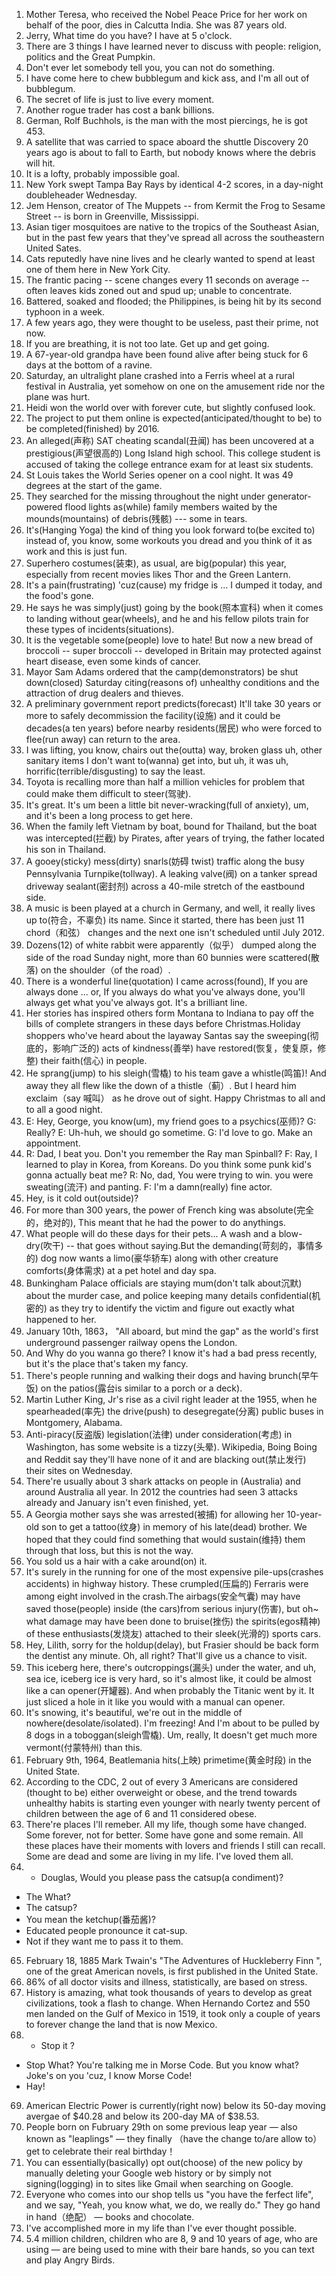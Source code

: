 1. Mother Teresa, who received the Nobel Peace Price for her work on behalf of the poor, dies in Calcutta India.
She was 87 years old.
2. Jerry, What time do you have? I have at 5 o'clock.
3. There are 3 things I have learned never to discuss with people: religion, politics and the Great Pumpkin.
4. Don't ever let somebody tell you, you can not do something.
5. I have come here to chew bubblegum and kick ass, and I'm all out of bubblegum.
6. The secret of life is just to live every moment.
7. Another rogue trader has cost a bank billions.
8. German, Rolf Buchhols, is the man with the most piercings, he is got 453.
9. A satellite that was carried to space aboard the shuttle Discovery 20 years ago is about to fall to Earth, but nobody knows where the debris will hit.
10. It is a lofty, probably impossible goal.
11. New York swept Tampa Bay Rays by identical 4-2 scores, in a day-night doubleheader Wednesday.
12. Jem Henson, creator of The Muppets -- from Kermit the Frog to Sesame Street -- is born in Greenville, Mississippi.
13. Asian tiger mosquitoes are native to the tropics of the Southeast Asian, but in the past few years that they've spread all across the southeastern United Sates.
14. Cats reputedly have nine lives and he clearly wanted to spend at least one of them here in New York City.
15. The frantic pacing -- scene changes every 11 seconds on average -- often leaves kids zoned out and spud up; unable to concentrate.
16. Battered, soaked and flooded; the Philippines, is being hit by its second typhoon in a week.
17. A few years ago, they were thought to be useless, past their prime, not now.
18. If you are breathing, it is not too late. Get up and get going.
19. A 67-year-old grandpa have been found alive after being stuck for 6 days at the bottom of a ravine.
20. Saturday, an ultralight plane crashed into a Ferris wheel at a rural festival in Australia, yet somehow on one on the amusement ride nor the plane was hurt. 
21. Heidi won the world over with forever cute, but slightly confused look.
22. The project to put them online is expected(anticipated/thought to be) to be completed(finished) by 2016.
23. An alleged(声称) SAT cheating scandal(丑闻) has been uncovered at a prestigious(声望很高的) Long Island high school. This college student is accused of taking the college entrance exam for at least six students.
24. St Louis takes the World Series opener on a cool night. It was 49 degrees at the start of the game.
25. They searched for the missing throughout the night under generator-powered flood lights as(while) family members waited by the mounds(mountains) of debris(残骸) --- some in tears.
26. It's(Hanging Yoga) the kind of thing you look forward to(be excited to) instead of, you know, some workouts you dread and you think of it as work and this is just fun.
27. Superhero costumes(装束), as usual, are big(popular) this year, especially from recent movies likes Thor and the Green Lantern.
28. It's a pain(frustrating) 'cuz(cause) my fridge is ... I dumped it today, and the food's gone.
29. He says he was simply(just) going by the book(照本宣科) when it comes to landing without gear(wheels), and he and his fellow pilots train for these types of incidents(situations). 
30. It is the vegetable some(people) love to hate! But now a new bread of broccoli -- super broccoli -- developed in Britain may protected against heart disease, even some kinds of cancer.
31. Mayor Sam Adams ordered that the camp(demonstrators) be shut down(closed) Saturday citing(reasons of) unhealthy conditions and the attraction of drug dealers and thieves.
32. A preliminary government report predicts(forecast) It'll take 30 years or more to safely decommission the facility(设施) and it could be decades(a ten years) before nearby residents(居民) who were forced to flee(run away) can return to the area.
33. I was lifting, you know, chairs out the(outta) way, broken glass uh, other sanitary items I don't want to(wanna) get into, but uh, it was uh, horrific(terrible/disgusting) to say the least.
34. Toyota is recalling more than half a million vehicles for problem that could make them difficult to steer(驾驶).
35. It's great. It's um been a little bit never-wracking(full of anxiety), um, and it's been a long process to get here.
36. When the family left Vietnam by boat, bound for Thailand, but the boat was intercepted(拦截) by Pirates, after years of trying, the father located his son in Thailand.
37. A gooey(sticky) mess(dirty) snarls(妨碍 twist) traffic along the busy Pennsylvania Turnpike(tollway). A leaking valve(阀) on a tanker spread driveway sealant(密封剂) across a 40-mile stretch of the eastbound side.
38. A music is been played at a church in Germany, and well, it really lives up to(符合，不辜负) its name. Since it started, there has been just 11 chord（和弦） changes and the next one isn't scheduled until July 2012.
39. Dozens(12) of white rabbit were apparently（似乎） dumped along the side of the road Sunday night, more than 60 bunnies were scattered(散落) on the shoulder（of the road）.
40. There is a wonderful line(quotation) I came across(found), If you are always done ... or, If you always do what you've always done, you'll always get what you've always got. It's a brilliant line.
41. Her stories has inspired others form Montana to Indiana to pay off the bills of complete strangers in these days before Christmas.Holiday shoppers who've heard about the layaway Santas say the sweeping(彻底的，影响广泛的) acts of kindness(善举) have restored(恢复，使复原，修整) their faith(信心) in people.
42. He sprang(jump) to his sleigh(雪橇) to his team gave a whistle(鸣笛)! And away they all flew like the down of a thistle（蓟）. But I heard him exclaim（say 喊叫） as he drove out of sight. Happy Christmas to all and to all a good night.
43. E: Hey, George, you know(um), my friend goes to a psychics(巫师)? G: Really? E: Uh-huh, we should go sometime. G: I'd love to go. Make an appointment.
44. R: Dad, I beat you. Don't you remember the Ray man Spinball? F: Ray, I learned to play in Korea, from Koreans. Do you think some punk kid's gonna actually beat me? R: No, dad, You were trying to win. you were sweating(流汗) and panting. 
F: I'm a damn(really) fine actor.
45. Hey, is it cold out(outside)?
46. For more than 300 years, the power of French king was absolute(完全的，绝对的), This meant that he had the power to do anythings.
47. What people will do these days for their pets... A wash and a blow-dry(吹干) -- that goes without saying.But the demanding(苛刻的，事情多的) dog now wants a limo(豪华轿车) along with other creature comforts(身体需求) at a pet hotel and day spa.
48. Bunkingham Palace officials are staying mum(don't talk about沉默) about the murder case, and police keeping many details confidential(机密的) as they try to identify the victim and figure out exactly what happened to her.
49. January 10th, 1863， "All aboard, but mind the gap" as the world's first underground passenger railway opens the London.
50. And Why do you wanna go there? I know it's had a bad press recently, but it's the place that's taken my fancy.
51. There's people running and walking their dogs and having brunch(早午饭) on the patios(露台is similar to a porch or a deck).
52. Martin Luther King, Jr's rise as a civil right leader at the 1955, when he spearheaded(率先) the drive(push) to desegregate(分离) public buses in Montgomery, Alabama.
53. Anti-piracy(反盗版) legislation(法律) under consideration(考虑) in Washington, has some website is a tizzy(头晕). Wikipedia, Boing Boing and Reddit say they'll have none of it and are blacking out(禁止发行) their sites on Wednesday.
54. There're usually about 3 shark attacks on people in (Australia) and around Australia all year. In 2012 the countries had seen 3 attacks already and January isn't even finished, yet.
55. A Georgia mother says she was arrested(被捕) for allowing her 10-year-old son to get a tattoo(纹身) in memory of his late(dead) brother. We hoped that they could find something that would sustain(维持) them through that loss, but this is not the way.
56. You sold us a hair with a cake around(on) it.
57. It's surely in the running for one of the most expensive pile-ups(crashes accidents) in highway history. These crumpled(压扁的) Ferraris were among eight involved in the crash.The airbags(安全气囊) may have saved those(people) inside (the cars)from serious injury(伤害), but oh~ what damage may have been done to bruise(挫伤) the spirits(egos精神) of these enthusiasts(发烧友) attached to their sleek(光滑的) sports cars.
58. Hey, Lilith, sorry for the holdup(delay), but Frasier should be back form the dentist any minute. Oh, all right? That'll give us a chance to visit.
59. This iceberg here, there's outcroppings(漏头) under the water, and uh, sea ice, iceberg ice is very hard, so it's almost like, it could be almost like a can opener(开罐器). And when probably the Titanic went by it. It just sliced a hole in it like you would with a manual can opener.
60. It's snowing, it's beautiful, we're out in the middle of nowhere(desolate/isolated). I'm freezing! And I'm about to be pulled by 8 dogs in a toboggan(sleigh雪橇). Um, really, It doesn't get much more vermont(付蒙特州) than this.
61. February 9th, 1964, Beatlemania hits(上映) primetime(黄金时段) in the United State.
62. According to the CDC, 2 out of every 3 Americans are considered (thought to be) either overweight or obese, and the trend towards unhealthy habits is starting even younger with nearly twenty percent of children between the age of 6 and 11 considered obese.
63. There're places I'll remeber. All my life, though some have changed. Some forever, not for better. Some have gone and some remain. All these places have their moments with lovers and friends I still can recall. Some are dead and some are living in my life. I've loved them all.
64. - Douglas, Would you please pass the catsup(a condiment)?
   - The What?
   - The catsup?
   - You mean the ketchup(番茄酱)?
   - Educated people pronounce it cat-sup.
   - Not if they want me to pass it to them.
65. February 18, 1885 Mark Twain's "The Adventures of Huckleberry Finn ", one of the great American novels, is first published in the United State.
66. 86% of all doctor visits and illness, statistically, are based on stress.
67. History is amazing, what took thousands of years to develop as great civilizations, took a flash to change. When Hernando Cortez and 550 men landed on the Gulf of Mexico in 1519, it took only a couple of years to forever change the land that is now Mexico. 
68. - Stop it ?
   - Stop What?  You're talking me in Morse Code. But you know what? Joke's on you 'cuz, I know Morse Code!
   - Hay!
69. American Electric Power is currently(right now) below its 50-day moving avergae of  \$40.28 and below its 200-day MA of \$38.53.
70. People born on Fubruary 29th on some previous leap year — also known as "leaplings" — they finally （have the change to/are allow to）get to celebrate their real birthday！
71. You can essentially(basically) opt out(choose) of the new policy by manually deleting your Google web history or by simply not signing(logging) in to sites like Gmail when searching on Google.
72. Everyone who comes into our shop tells us "you have the ferfect life", and we say, "Yeah, you know what, we do, we really do." They go hand in hand（绝配） — books and chocolate.
73. I've accomplished more in my life than I've ever thought possible.
74. 5.4 million children, children who are 8, 9 and 10 years of age, who are using — are being used to mine with their bare hands, so you can text and play Angry Birds.









